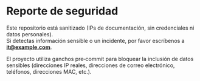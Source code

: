 # Reporte de seguridad

Este repositorio está sanitizado (IPs de documentación, sin credenciales ni datos personales).  
Si detectas información sensible o un incidente, por favor escríbenos a **it@example.com**.

El proyecto utiliza ganchos pre‑commit para bloquear la inclusión de datos sensibles (direcciones IP reales, direcciones de correo electrónico, teléfonos, direcciones MAC, etc.).
